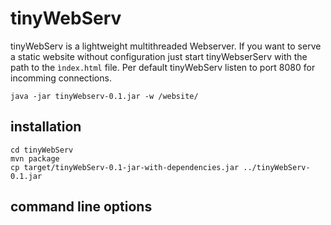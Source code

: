# tinyWebServ

tinyWebServ is a lightweight multithreaded Webserver. If you want to serve a static
website without configuration just start tinyWebserServ with the path to the `ìndex.html`
file. Per default tinyWebServ listen to port 8080 for incomming connections.

    java -jar tinyWebserv-0.1.jar -w /website/ 

## installation
    
    cd tinyWebServ
    mvn package
    cp target/tinyWebServ-0.1-jar-with-dependencies.jar ../tinyWebServ-0.1.jar


## command line options


